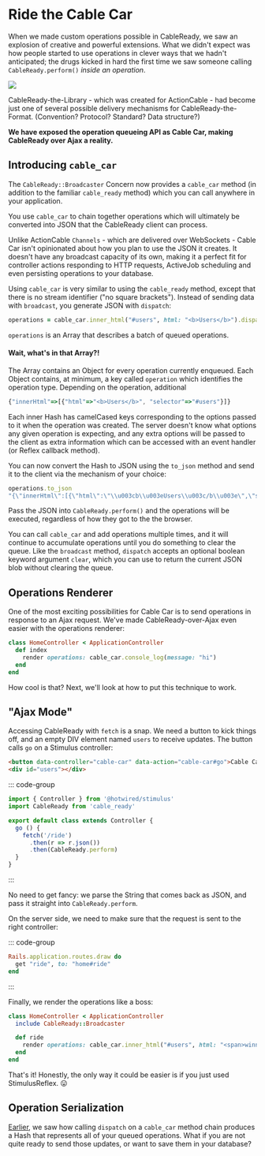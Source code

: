 # Ride the Cable Car

When we made custom operations possible in CableReady, we saw an explosion of creative and powerful extensions. What we didn't expect was how people started to use operations in clever ways that we hadn't anticipated; the drugs kicked in hard the first time we saw someone calling `CableReady.perform()` _inside an operation_.

![](/bats.jpg)

CableReady-the-Library - which was created for ActionCable - had become just one of several possible delivery mechanisms for CableReady-the-Format. (Convention? Protocol? Standard? Data structure?)

**We have exposed the operation queueing API as Cable Car, making CableReady over Ajax a reality.**

## Introducing `cable_car`

The `CableReady::Broadcaster` Concern now provides a `cable_car` method (in addition to the familiar `cable_ready` method) which you can call anywhere in your application.

You use `cable_car` to chain together operations which will ultimately be converted into JSON that the CableReady client can process.

Unlike ActionCable `Channels` - which are delivered over WebSockets - Cable Car isn't opinionated about how you plan to use the JSON it creates. It doesn't have any broadcast capacity of its own, making it a perfect fit for controller actions responding to HTTP requests, ActiveJob scheduling and even persisting operations to your database.

Using `cable_car` is very similar to using the `cable_ready` method, except that there is no stream identifier ("no square brackets"). Instead of sending data with `broadcast`, you generate JSON with `dispatch`:

```ruby
operations = cable_car.inner_html("#users", html: "<b>Users</b>").dispatch
```

`operations` is an Array that describes a batch of queued operations.

#### Wait, what's in that Array?!

The Array contains an Object for every operation currently enqueued. Each Object contains, at minimum, a key called `operation` which identifies the operation type. Depending on the operation, additional

```javascript
{"innerHtml"=>[{"html"=>"<b>Users</b>", "selector"=>"#users"}]}
```

Each inner Hash has camelCased keys corresponding to the options passed to it when the operation was created. The server doesn't know what options any given operation is expecting, and any extra options will be passed to the client as extra information which can be accessed with an event handler \(or Reflex callback method\).

You can now convert the Hash to JSON using the `to_json` method and send it to the client via the mechanism of your choice:

```ruby
operations.to_json
"{\"innerHtml\":[{\"html\":\"\\u003cb\\u003eUsers\\u003c/b\\u003e\",\"selector\":\"#users\"}]}"
```

Pass the JSON into `CableReady.perform()` and the operations will be executed, regardless of how they got to the the browser.

You can call `cable_car` and add operations multiple times, and it will continue to accumulate operations until you do something to clear the queue. Like the `broadcast` method, `dispatch` accepts an optional boolean keyword argument `clear`, which you can use to return the current JSON blob without clearing the queue.

## Operations Renderer

One of the most exciting possibilities for Cable Car is to send operations in response to an Ajax request. We've made CableReady-over-Ajax even easier with the operations renderer:

```ruby
class HomeController < ApplicationController
  def index
    render operations: cable_car.console_log(message: "hi")
  end
end
```

How cool is that? Next, we'll look at how to put this technique to work.

## "Ajax Mode"

Accessing CableReady with `fetch` is a snap. We need a button to kick things off, and an empty DIV element named `users` to receive updates. The button calls `go` on a Stimulus controller:

```html
<button data-controller="cable-car" data-action="cable-car#go">Cable Car</button>
<div id="users"></div>
```

::: code-group
```javascript [cable_car_controller.js]
import { Controller } from '@hotwired/stimulus'
import CableReady from 'cable_ready'

export default class extends Controller {
  go () {
    fetch('/ride')
      .then(r => r.json())
      .then(CableReady.perform)
  }
}
```
:::

No need to get fancy: we parse the String that comes back as JSON, and pass it straight into `CableReady.perform`.

On the server side, we need to make sure that the request is sent to the right controller:

::: code-group
```ruby [config/routes.rb]
Rails.application.routes.draw do
  get "ride", to: "home#ride"
end
```
:::

Finally, we render the operations like a boss:

```ruby
class HomeController < ApplicationController
  include CableReady::Broadcaster

  def ride
    render operations: cable_car.inner_html("#users", html: "<span>winning</span>")
  end
end
```

That's it! Honestly, the only way it could be easier is if you just used StimulusReflex. 😛

## Operation Serialization

[Earlier](/guide/cable-car#wait-what-s-in-that-array), we saw how calling `dispatch` on a `cable_car` method chain produces a Hash that represents all of your queued operations. What if you are not quite ready to send those updates, or want to save them in your database?
